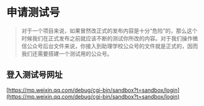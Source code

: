 # 申请测试号
>对于一个项目来说，如果冒然改正式的发布内容是十分“危险”的，那么这个时候我们在正式发布之前就应该不断的测试你所改的内容。对于我们操作微信公众号后台文件来说，你接入到助理学校公众号的文件就是正式的，因而我们还需要搭建一个测试用的公众号。
## 登入测试号网址
[https://mp.weixin.qq.com/debug/cgi-bin/sandbox?t=sandbox/login](https://mp.weixin.qq.com/debug/cgi-bin/sandbox?t=sandbox/login)